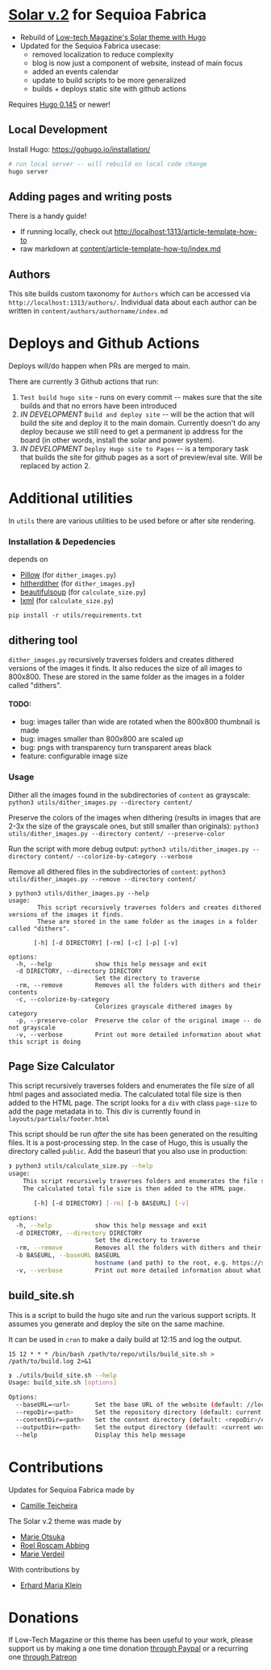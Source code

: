 # [Solar v.2](https://github.com/lowtechmag/solar_v2) for Sequioa Fabrica

- Rebuild of [Low-tech Magazine's Solar theme with Hugo](https://github.com/lowtechmag/solar_v2)
- Updated for the Sequioa Fabrica usecase:
  - removed localization to reduce complexity
  - blog is now just a component of website, instead of main focus
  - added an events calendar
  - update to build scripts to be more generalized
  - builds + deploys static site with github actions

Requires [Hugo 0.145](https://gohugo.io/) or newer!

## Local Development
Install Hugo: https://gohugo.io/installation/

```bash
# run local server -- will rebuild on local code change
hugo server
```

## Adding pages and writing posts
There is a handy guide! 

- If running locally, check out [http://localhost:1313/article-template-how-to](http://localhost:1313/article-template-how-to)
- raw markdown at [content/article-template-how-to/index.md](./content/article-template-how-to/index.md)


## Authors

This site builds custom taxonomy for `Authors` which can be accessed via `http://localhost:1313/authors/`. Individual data about each author can be written in `content/authors/authorname/index.md`


# Deploys and Github Actions

Deploys will/do happen when PRs are merged to main.

There are currently 3 Github actions that run:
1. `Test build hugo site` - runs on every commit -- makes sure that the site builds and that no errors have been introduced
2. _IN DEVELOPMENT_ `Build and deploy site` -- will be the action that will build the site and deploy it to the main domain. Currently doesn't do any deploy because we still need to get a permanent ip address for the board (in other words, install the solar and power system).
3. _IN DEVELOPMENT_ `Deploy Hugo site to Pages` -- is a temporary task that builds the site for github pages as a sort of preview/eval site. Will be replaced by action 2.

# Additional utilities

In `utils` there are various utilities to be used before or after site rendering. 

### Installation & Depedencies

depends on 
* [Pillow](https://pillow.readthedocs.io) (for `dither_images.py`)
* [hitherdither](https://github.com/hbldh/hitherdither) (for `dither_images.py`)
* [beautifulsoup](https://www.crummy.com/software/BeautifulSoup/bs4/doc/) (for `calculate_size.py`)
* [lxml](https://lxml.de/) (for `calculate_size.py`)

`pip install -r utils/requirements.txt`

## dithering tool

`dither_images.py` recursively traverses folders and creates dithered versions of the images it finds. It also reduces the size of all images to 800x800. These are stored in the same folder as the images in a folder called "dithers".

#### TODO:
* bug: images taller than wide are rotated when the 800x800 thumbnail is made
* bug: images smaller than 800x800 are scaled _up_
* bug: pngs with transparency turn transparent areas black
* feature: configurable image size

### Usage

Dither all the images found in the subdirectories of `content` as grayscale:
`python3 utils/dither_images.py --directory content/`

Preserve the colors of the images when dithering (results in images that are 2-3x the size of the grayscale ones, but still smaller than originals):
`python3 utils/dither_images.py --directory content/ --preserve-color`

Run the script with more debug output:
`python3 utils/dither_images.py --directory content/ --colorize-by-category --verbose`

Remove all dithered files in the subdirectories of `content`:
`python3 utils/dither_images.py --remove --directory content/`

```
❯ python3 utils/dither_images.py --help
usage:
        This script recursively traverses folders and creates dithered versions of the images it finds.
        These are stored in the same folder as the images in a folder called "dithers".

       [-h] [-d DIRECTORY] [-rm] [-c] [-p] [-v]

options:
  -h, --help            show this help message and exit
  -d DIRECTORY, --directory DIRECTORY
                        Set the directory to traverse
  -rm, --remove         Removes all the folders with dithers and their contents
  -c, --colorize-by-category
                        Colorizes grayscale dithered images by category
  -p, --preserve-color  Preserve the color of the original image -- do not grayscale
  -v, --verbose         Print out more detailed information about what this script is doing
```

## Page Size Calculator

This script recursively traverses folders and enumerates the file size of all html pages and associated media.
The calculated total file size is then added to the HTML page. The script looks for a `div` with class `page-size` to add the page metadata in to. This div is currently found in `layouts/partials/footer.html`

This script should be run *after* the site has been generated on the resulting files. It is a post-processing step.
In the case of Hugo, this is usually the directory called `public`. Add the baseurl that you also use in production:

```bash
❯ python3 utils/calculate_size.py --help
usage:
    This script recursively traverses folders and enumerates the file size of all html pages and associated media.
    The calculated total file size is then added to the HTML page.

       [-h] [-d DIRECTORY] [-rm] [-b BASEURL] [-v]

options:
  -h, --help            show this help message and exit
  -d DIRECTORY, --directory DIRECTORY
                        Set the directory to traverse
  -rm, --remove         Removes all the folders with dithers and their contents
  -b BASEURL, --baseURL BASEURL
                        hostname (and path) to the root, e.g. https://solar.lowtechmagazine.com
  -v, --verbose         Print out more detailed information about what this script is doing
```


## build_site.sh

This is a script to build the hugo site and run the various support scripts. It assumes you generate and deploy the site on the same machine.

It can be used in `cron` to make a daily build at 12:15 and log the output. 

`15 12 * * * /bin/bash /path/to/repo/utils/build_site.sh > /path/to/build.log 2>&1`

```bash
❯ ./utils/build_site.sh --help
Usage: build_site.sh [options]

Options:
  --baseURL=<url>       Set the base URL of the website (default: //localhost:9000)
  --repoDir=<path>      Set the repository directory (default: current working directory)
  --contentDir=<path>   Set the content directory (default: <repoDir>/content)
  --outputDir=<path>    Set the output directory (default: <current working directory>/built-site)
  --help                Display this help message
```

# Contributions

Updates for Sequioa Fabrica made by
* [Camille Teicheira](http://camilleanne.com)

The Solar v.2 theme was made by

* [Marie Otsuka](https://motsuka.com/)
* [Roel Roscam Abbing](https://test.roelof.info)
* [Marie Verdeil](https://verdeil.net/)

With contributions by
* [Erhard Maria Klein](http://www.weitblick.de/)

# Donations

If Low-Tech Magazine or this theme has been useful to your work, please support us by making a one time donation [through Paypal](https://www.paypal.com/paypalme/lowtechmagazine) or a recurring one [through Patreon](https://solar.lowtechmagazine.com/donate/) 
